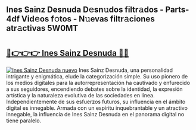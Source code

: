 ## Ines Sainz Desnuda D𝚎sn𝚞dos filtr𝚊dos - Parts-4df Vid𝚎os f𝚘tos - N𝚞evas filtr𝚊ciones atr𝚊ctivas 5W0MT

# <h2><a href="http://mb1uel.tromn.icu/?c=Ines+Sainz+Desnuda">🔗👉👉👉 Ines Sainz Desnuda 🔗🔗</a></h2>

[![Ines Sainz Desnuda nuevo](https://i.imgur.com/pEAQMta.gif)](http://mb1uel.tromn.icu/?c=Ines+Sainz+Desnuda)
Ines Sainz Desnuda, una personalidad intrigante y enigmática, elude la categorización simple. Su uso pionero de los medios digitales para la autorrepresentación ha cautivado y enfurecido a sus seguidores, encendiendo debates sobre la identidad, la expresión artística y la naturaleza evolutiva de las sociedades en línea. Independientemente de sus esfuerzos futuros, su influencia en el ámbito digital es innegable. Armada con un espíritu inquebrantable y un atractivo innegable, la influencia de Ines Sainz Desnuda en el panorama digital no tiene paralelo.
